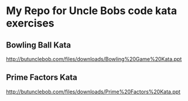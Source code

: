 # My Repo for Uncle Bobs code kata exercises

## Bowling Ball Kata
http://butunclebob.com/files/downloads/Bowling%20Game%20Kata.ppt

## Prime Factors Kata
http://butunclebob.com/files/downloads/Prime%20Factors%20Kata.ppt
